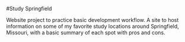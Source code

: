 #Study Springfield

Website project to practice basic development workflow. A site to host information on some of my favorite study locations around Springfield, Missouri, with a basic summary of each spot with pros and cons. 

